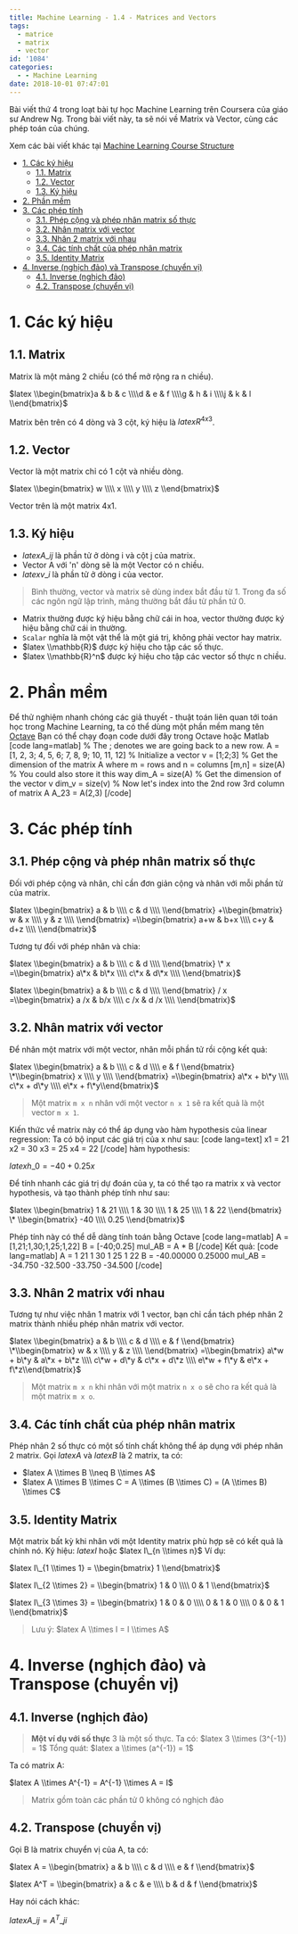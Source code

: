 ```yaml
---
title: Machine Learning - 1.4 - Matrices and Vectors
tags:
  - matrice
  - matrix
  - vector
id: '1084'
categories:
  - - Machine Learning
date: 2018-10-01 07:47:01
---
```


Bài viết thứ 4 trong loạt bài tự học Machine Learning trên Coursera của giáo sư Andrew Ng. Trong bài viết này, ta sẽ nói về Matrix và Vector, cùng các phép toán của chúng.
<!-- more -->
Xem các bài viết khác tại [Machine Learning Course Structure](https://coding4food.net/machine-learning-course/)

*   [1\. Các ký hiệu](#1-các-ký-hiệu)
    *   [1.1. Matrix](#11-matrix)
    *   [1.2. Vector](#12-vector)
    *   [1.3. Ký hiệu](#13-ký-hiệu)
*   [2\. Phần mềm](#2-phần-mềm)
*   [3\. Các phép tính](#3-các-phép-tính)
    *   [3.1. Phép cộng và phép nhân matrix số thực](#31-phép-cộng-và-phép-nhân-matrix-số-thực)
    *   [3.2. Nhân matrix với vector](#32-nhân-matrix-với-vector)
    *   [3.3. Nhân 2 matrix với nhau](#33-nhân-2-matrix-với-nhau)
    *   [3.4. Các tính chất của phép nhân matrix](#34-các-tính-chất-của-phép-nhân-matrix)
    *   [3.5. Identity Matrix](#35-identity-matrix)
*   [4\. Inverse (nghịch đảo) và Transpose (chuyển vị)](#4-inverse-nghịch-đảo-và-transpose-chuyển-vị)
    *   [4.1. Inverse (nghịch đảo)](#41-inverse-nghịch-đảo)
    *   [4.2. Transpose (chuyển vị)](#42-transpose-chuyển-vị)

# 1\. Các ký hiệu

## 1.1. Matrix

Matrix là một mảng 2 chiều (có thể mở rộng ra n chiều).

$latex \\begin{bmatrix}a & b & c \\\\d & e & f \\\\g & h & i \\\\j & k & l \\end{bmatrix}$

Matrix bên trên có 4 dòng và 3 cột, ký hiệu là $latex R^{4x3}$.

## 1.2. Vector

Vector là một matrix chỉ có 1 cột và nhiều dòng.

$latex \\begin{bmatrix} w \\\\ x \\\\ y \\\\ z \\end{bmatrix}$

Vector trên là một matrix 4x1.

## 1.3. Ký hiệu

*   $latex A\_{ij}$ là phần tử ở dòng i và cột j của matrix.
*   Vector A với 'n' dòng sẽ là một Vector có n chiều.
*   $latex v\_{i}$ là phần tử ở dòng i của vector.

> Bình thường, vector và matrix sẽ dùng index bắt đầu từ 1. Trong đa số các ngôn ngữ lập trình, mảng thường bắt đầu từ phần tử 0.

*   Matrix thường được ký hiệu bằng chữ cái in hoa, vector thường được ký hiệu bằng chữ cái in thường.
*   `Scalar` nghĩa là một vật thể là một giá trị, không phải vector hay matrix.
*   $latex \\mathbb{R}$ được ký hiệu cho tập các số thực.
*   $latex \\mathbb{R}^n$ được ký hiệu cho tập các vector số thực n chiều.

# 2\. Phần mềm

Để thử nghiệm nhanh chóng các giả thuyết - thuật toán liên quan tới toán học trong Machine Learning, ta có thể dùng một phần mềm mang tên [Octave](https://www.gnu.org/software/octave/download.html) Bạn có thể chạy đoạn code dưới đây trong Octave hoặc Matlab \[code lang=matlab\] % The ; denotes we are going back to a new row. A = \[1, 2, 3; 4, 5, 6; 7, 8, 9; 10, 11, 12\] % Initialize a vector v = \[1;2;3\] % Get the dimension of the matrix A where m = rows and n = columns \[m,n\] = size(A) % You could also store it this way dim\_A = size(A) % Get the dimension of the vector v dim\_v = size(v) % Now let's index into the 2nd row 3rd column of matrix A A\_23 = A(2,3) \[/code\]

# 3\. Các phép tính

## 3.1. Phép cộng và phép nhân matrix số thực

Đối với phép cộng và nhân, chỉ cần đơn giản cộng và nhân với mỗi phần tử của matrix.

$latex \\begin{bmatrix} a & b \\\\ c & d \\\\ \\end{bmatrix} +\\begin{bmatrix} w & x \\\\ y & z \\\\ \\end{bmatrix} =\\begin{bmatrix} a+w & b+x \\\\ c+y & d+z \\\\ \\end{bmatrix}$

Tương tự đối với phép nhân và chia:

$latex \\begin{bmatrix} a & b \\\\ c & d \\\\ \\end{bmatrix} \* x =\\begin{bmatrix} a\*x & b\*x \\\\ c\*x & d\*x \\\\ \\end{bmatrix}$

$latex \\begin{bmatrix} a & b \\\\ c & d \\\\ \\end{bmatrix} / x =\\begin{bmatrix} a /x & b/x \\\\ c /x & d /x \\\\ \\end{bmatrix}$

## 3.2. Nhân matrix với vector

Để nhân một matrix với một vector, nhân mỗi phần tử rồi cộng kết quả:

$latex \\begin{bmatrix} a & b \\\\ c & d \\\\ e & f \\end{bmatrix} \*\\begin{bmatrix} x \\\\ y \\\\ \\end{bmatrix} =\\begin{bmatrix} a\*x + b\*y \\\\ c\*x + d\*y \\\\ e\*x + f\*y\\end{bmatrix}$

> Một matrix `m x n` nhân với một vector `n x 1` sẽ ra kết quả là một vector `m x 1`.

Kiến thức về matrix này có thể áp dụng vào hàm hypothesis của linear regression: Ta có bộ input các giá trị của x như sau: \[code lang=text\] x1 = 21 x2 = 30 x3 = 25 x4 = 22 \[/code\] hàm hypothesis:

$latex h\_{0} = -40 + 0.25x$

Để tính nhanh các giá trị dự đoán của y, ta có thể tạo ra matrix x và vector hypothesis, và tạo thành phép tính như sau:

$latex \\begin{bmatrix} 1 & 21 \\\\ 1 & 30 \\\\ 1 & 25 \\\\ 1 & 22 \\end{bmatrix} \* \\begin{bmatrix} -40 \\\\ 0.25 \\end{bmatrix}$

Phép tính này có thể dễ dàng tính toán bằng Octave \[code lang=matlab\] A = \[1,21;1,30;1,25;1,22\] B = \[-40;0.25\] mul\_AB = A \* B \[/code\] Kết quả: \[code lang=matlab\] A = 1 21 1 30 1 25 1 22 B = -40.00000 0.25000 mul\_AB = -34.750 -32.500 -33.750 -34.500 \[/code\]

## 3.3. Nhân 2 matrix với nhau

Tương tự như việc nhân 1 matrix với 1 vector, bạn chỉ cần tách phép nhân 2 matrix thành nhiều phép nhân matrix với vector.

$latex \\begin{bmatrix} a & b \\\\ c & d \\\\ e & f \\end{bmatrix} \*\\begin{bmatrix} w & x \\\\ y & z \\\\ \\end{bmatrix} =\\begin{bmatrix} a\*w + b\*y & a\*x + b\*z \\\\ c\*w + d\*y & c\*x + d\*z \\\\ e\*w + f\*y & e\*x + f\*z\\end{bmatrix}$

> Một matrix `m x n` khi nhân với một matrix `n x o` sẽ cho ra kết quả là một matrix `m x o`.

## 3.4. Các tính chất của phép nhân matrix

Phép nhân 2 số thực có một số tính chất không thể áp dụng với phép nhân 2 matrix. Gọi $latex A$ và $latex B$ là 2 matrix, ta có:

*   $latex A \\times B \\neq B \\times A$
*   $latex A \\times B \\times C = A \\times (B \\times C) = (A \\times B) \\times C$

## 3.5. Identity Matrix

Một matrix bất kỳ khi nhân với một Identity matrix phù hợp sẽ có kết quả là chính nó. Ký hiệu: $latex I$ hoặc $latex I\_{n \\times n}$ Ví dụ:

$latex I\_{1 \\times 1} = \\begin{bmatrix} 1 \\end{bmatrix}$

$latex I\_{2 \\times 2} = \\begin{bmatrix} 1 & 0 \\\\ 0 & 1 \\end{bmatrix}$

$latex I\_{3 \\times 3} = \\begin{bmatrix} 1 & 0 & 0 \\\\ 0 & 1 & 0 \\\\ 0 & 0 & 1 \\end{bmatrix}$

> Lưu ý: $latex A \\times I = I \\times A$

# 4\. Inverse (nghịch đảo) và Transpose (chuyển vị)

## 4.1. Inverse (nghịch đảo)

> **Một ví dụ với số thực** 3 là một số thực. Ta có: $latex 3 \\times (3^{-1}) = 1$ Tổng quát: $latex a \\times (a^{-1}) = 1$

Ta có matrix A:

$latex A \\times A^{-1} = A^{-1} \\times A = I$

> Matrix gồm toàn các phần tử 0 không có nghịch đảo

## 4.2. Transpose (chuyển vị)

Gọi B là matrix chuyển vị của A, ta có:

$latex A = \\begin{bmatrix} a & b \\\\ c & d \\\\ e & f \\end{bmatrix}$

$latex A^T = \\begin{bmatrix} a & c & e \\\\ b & d & f \\end{bmatrix}$

Hay nói cách khác:

$latex A\_{ij} = A^T\_{ji}$